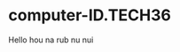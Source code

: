 # computer-ID.TECH36

 <!DOCTYPE html>
 <html>
     <head>
         <meta charset="utf-8" />
         <title>test</title>
     </head>
     <body>
         Hello hou na rub nu nui
     </body>
 </html>
